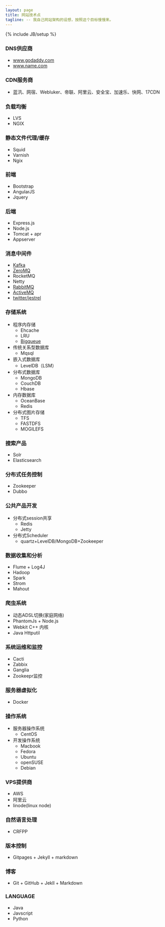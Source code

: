 ```yaml
---
layout: page
title: 网站技术点
tagline: -- 我自己网站架构的设想，按照这个目标慢慢来。
---
```

{% include JB/setup %}

### DNS供应商
- www.godaddy.com
- www.name.com

### CDN服务商
- 蓝汛、网宿、Webluker、帝联、阿里云、安全宝、加速乐、快网、17CDN

### 负载均衡
- LVS
- NGIX

### 静态文件代理/缓存
- Squid
- Varnish
- Ngix

### 前端
- Bootstrap
- AngularJS
- Jquery

### 后端
- Express.js
- Node.js
- Tomcat + apr
- Appserver

### 消息中间件
- [Kafka](http://kafka.apache.org/)
- [ZeroMQ](http://www.rabbitmq.com/)
- RocketMQ
- Netty
- [RabbitMQ](http://www.rabbitmq.com/)
- [ActiveMQ](http://activemq.apache.org/)
- [twitter/jestrel](https://github.com/twitter/kestrel)

### 存储系统
- 程序内存储
  + Ehcache
  + LRU
  + [Bigqueue](https://github.com/bulldog2011/bigqueue.git)
- 传统关系型数据库
  + Mqsql
- 嵌入式数据库
  + LevelDB（LSM）
- 分布式数据库
  + MongoDB
  + CouchDB
  + Hbase
- 内存数据库
  + OceanBase
  + Redis
- 分布式图片存储
  + TFS
  + FASTDFS
  + MOGILEFS

### 搜索产品
- Solr
- Elasticsearch

### 分布式任务控制
- Zookeeper
- Dubbo

### 公共产品开发
- 分布式session共享
  + Redis
  + Jetty
- 分布式Scheduler
  + quartz+LevelDB/MongoDB+Zookeeper

### 数据收集和分析
- Flume + Log4J
- Hadoop
- Spark
- Strom
- Mahout

### 爬虫系统
- 动态ADSL切换(家庭网络)
- PhantomJs + Node.js
- Webkit C++ 内核
- Java Httputil

### 系统运维和监控
- Cacti
- Zabbix
- Ganglia
- Zookeepr监控

### 服务器虚拟化
- Docker

### 操作系统
- 服务器操作系统
   + CentOS
- 开发操作系统
   + Macbook
   + Fedora
   + Ubuntu
   + openSUSE
   + Debian

### VPS提供商
- AWS
- 阿里云
- linode(linux node)

### 自然语言处理
- CRFPP

### 版本控制
- Gitpages + Jekyll + markdown

### 博客
- Git + GitHub + Jekll + Markdown

### LANGUAGE
- Java
- Javscript
- Python


